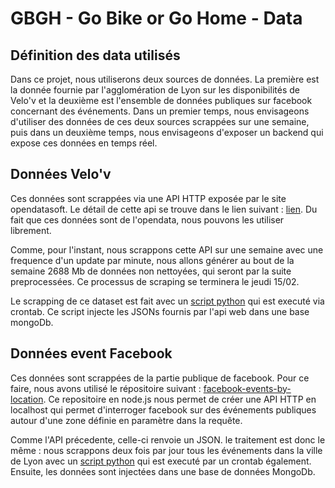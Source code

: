 # GBGH - Go Bike or Go Home - Data

## Définition des data utilisés

Dans ce projet, nous utiliserons deux sources de données. La première est la donnée fournie par l'agglomération de Lyon sur les disponibilités de Velo'v et la deuxième est l'ensemble de données publiques sur facebook concernant des événements.
Dans un premier temps, nous envisageons d'utiliser des données de ces deux sources scrappées sur une semaine, puis dans un deuxième temps, nous envisageons d'exposer un backend qui expose ces données en temps réel.

## Données Velo'v

Ces données sont scrappées via une API HTTP exposée par le site opendatasoft. Le détail de cette api se trouve dans le lien suivant : [lien](https://public.opendatasoft.com/explore/dataset/station-velov-grand-lyon/api/?flg=fr).
Du fait que ces données sont de l'opendata, nous pouvons les utiliser librement.

Comme, pour l'instant, nous scrappons cette API sur une semaine avec une frequence d'un update par minute, nous allons générer au bout de la semaine 2688 Mb de données non nettoyées, qui seront par la suite preprocessées.
Ce processus de scraping se terminera le jeudi 15/02.

Le scrapping de ce dataset est fait avec un [script python](../backend/getVelov.py) qui est executé via crontab. Ce script injecte les JSONs fournis par l'api web dans une base mongoDb. 

## Données event Facebook

Ces données sont scrappées de la partie publique de facebook. Pour ce faire, nous avons utilisé le répositoire suivant : [facebook-events-by-location](https://github.com/tobilg/facebook-events-by-location).
Ce repositoire en node.js nous permet de créer une API HTTP en localhost qui permet d'interroger facebook sur des événements publiques autour d'une zone définie en paramètre dans la requête.

Comme l'API précedente, celle-ci renvoie un JSON. le traitement est donc le même : 
nous scrappons deux fois par jour tous les événements dans la ville de Lyon avec un [script python](./backend/getEvent.py) qui est executé par un crontab également. Ensuite, les données sont injectées dans une base de données MongoDb.

